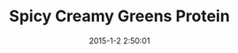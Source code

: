 ---
layout: portfolio
title:  "Spicy Creamy Greens Protein"
date:   2015-1-2 2:50:01
categories: video
finalproject:  https://www.youtube.com/watch?v=z5Xj0E3wBFI
video: z5Xj0E3wBFI
---